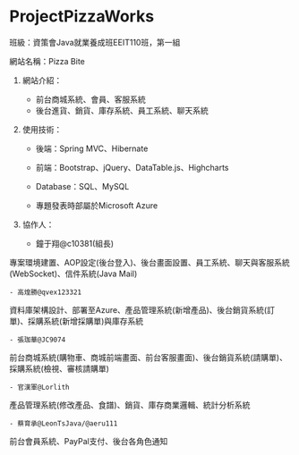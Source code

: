 # ProjectPizzaWorks

班級：資策會Java就業養成班EEIT110班，第一組

網站名稱：Pizza Bite

1. 網站介紹：
   - 前台商城系統、會員、客服系統
   - 後台進貨、銷貨、庫存系統、員工系統、聊天系統

2. 使用技術：

	- 後端：Spring MVC、Hibernate

	- 前端：Bootstrap、jQuery、DataTable.js、Highcharts

	- Database：SQL、MySQL

	- 專題發表時部屬於Microsoft Azure

3. 協作人：
	- 鐘于翔@c10381(組長)
	
  專案環境建置、AOP設定(後台登入)、後台畫面設置、員工系統、聊天與客服系統(WebSocket)、信件系統(Java Mail)

	- 高煌勝@qvex123321
  
  資料庫架構設計、部署至Azure、產品管理系統(新增產品)、後台銷貨系統(訂單)、採購系統(新增採購單)與庫存系統

	- 張珈華@JC9074
  
  前台商城系統(購物車、商城前端畫面、前台客服畫面)、後台銷貨系統(請購單)、採購系統(檢視、審核請購單)

	- 官漢軍@Lorlith
  
  產品管理系統(修改產品、食譜)、銷貨、庫存商業邏輯、統計分析系統

	- 蔡育承@LeonTsJava/@aeru111
  
  前台會員系統、PayPal支付、後台各角色通知
